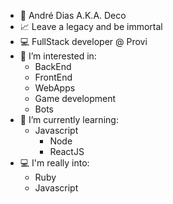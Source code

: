 - 👋 André Dias A.K.A. Deco
- 📈 Leave a legacy and be immortal
- 💻 FullStack developer @ Provi
- 👀 I’m interested in:
  - BackEnd
  - FrontEnd
  - WebApps
  - Game development
  - Bots
- 🌱 I’m currently learning:
  - Javascript
    - Node
    - ReactJS
- 💻 I'm really into:
  - Ruby
  - Javascript
